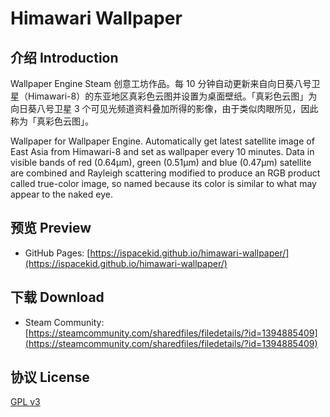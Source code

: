 # Himawari Wallpaper

## 介绍 Introduction

Wallpaper Engine Steam 创意工坊作品。每 10 分钟自动更新来自向日葵八号卫星（Himawari-8）的东亚地区真彩色云图并设置为桌面壁纸。「真彩色云图」为向日葵八号卫星 3 个可见光频道资料叠加所得的影像，由于类似肉眼所见，因此称为「真彩色云图」。

Wallpaper for Wallpaper Engine. Automatically get latest satellite image of East Asia from Himawari-8 and set as wallpaper every 10 minutes. Data in visible bands of red (0.64µm), green (0.51µm) and blue (0.47µm) satellite are combined and Rayleigh scattering modified to produce an RGB product called true-color image, so named because its color is similar to what may appear to the naked eye.

## 预览 Preview

* GitHub Pages: [https://ispacekid.github.io/himawari-wallpaper/](https://ispacekid.github.io/himawari-wallpaper/)

## 下载 Download

* Steam Community:  [https://steamcommunity.com/sharedfiles/filedetails/?id=1394885409](https://steamcommunity.com/sharedfiles/filedetails/?id=1394885409)

## 协议 License

[GPL v3](LICENSE)
